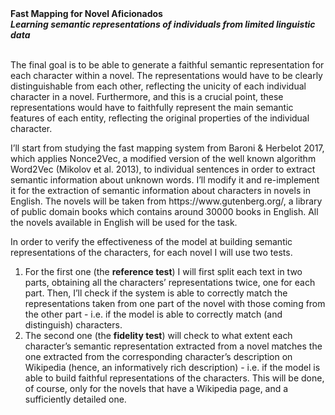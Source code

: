 <!DOCTYPE html>
<html>
<strong>Fast Mapping for Novel Aficionados <br><em>Learning semantic representations of individuals from limited linguistic data</em></strong><br><br>
<div>
  <p>The final goal is to be able to generate a faithful semantic representation for each character within a novel. The representations would have to be clearly distinguishable from each other, reflecting the unicity of each individual character in a novel. Furthermore, and this is a crucial point, these representations would have to faithfully represent the main semantic features of each entity, reflecting the original properties of the individual character.</p>
</div>

<div>
  <p>I’ll start from studying the fast mapping system from Baroni & Herbelot 2017, which applies Nonce2Vec, a modified version of the well known algorithm Word2Vec (Mikolov et al. 2013), to individual sentences in order to extract semantic information about unknown words. I’ll modify it and re-implement it for the extraction of semantic information about characters in novels in English. The novels will be taken from https://www.gutenberg.org/, a library of public domain books which contains around 30000 books in English. All the novels available in English will be used for the task. </p>
</div>
  <p>In order to verify the effectiveness of the model at building semantic representations of the characters, for each novel I will use two tests.</p>
  <ol>
  <li>For the first one (the <strong>reference test</strong>) I will first split each text in two parts, obtaining all the characters’ representations twice, one for each part. Then, I’ll check if the system is able to correctly match the representations taken from one part of the novel with those coming from the other part - i.e. if the model is able to correctly match (and distinguish) characters. </li>
  <li>The second one (the <strong>fidelity test</strong>) will check to what extent each character’s semantic representation extracted from a novel matches the one extracted from the corresponding character’s description on Wikipedia (hence, an informatively rich description) - i.e. if the model is able to build faithful representations of the characters. This will be done, of course, only for the novels that have a Wikipedia page, and a sufficiently detailed one.</li>
  </ol>
</html>
